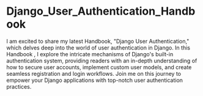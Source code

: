 # Django_User_Authentication_Handbook

I am excited to share my latest Handbook, "Django User Authentication,"
which delves deep into the world of user authentication in Django.
In this Handbook , I explore the intricate mechanisms of Django's built-in authentication system,
providing readers with an in-depth understanding of how to secure user accounts, 
implement custom user models, and create seamless registration and login workflows.
Join me on this journey to empower your Django applications with top-notch user authentication practices.
